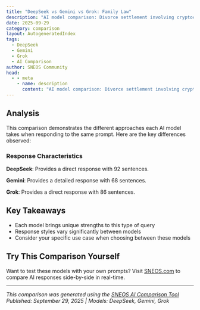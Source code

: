 ```yaml
---
title: "DeepSeek vs Gemini vs Grok: Family Law"
description: "AI model comparison: Divorce settlement involving cryptocurrency and NFTs - how to value and divide digital assets..."
date: 2025-09-29
category: comparison
layout: AutogeneratedIndex
tags:
  - DeepSeek
  - Gemini
  - Grok
  - AI Comparison
author: SNEOS Community
head:
  - - meta
    - name: description
      content: "AI model comparison: Divorce settlement involving cryptocurrency and NFTs - how to value and divide digital assets..."
---
```


<ChatComparison
  title="DeepSeek vs Gemini vs Grok: Family Law"
  prompt="Divorce settlement involving cryptocurrency and NFTs - how to value and divide digital assets"
  :responses='{
    "DeepSeek": "Of course. Divorce settlements involving cryptocurrency and Non-Fungible Tokens (NFTs) present unique challenges, but they are treated as property by courts and must be valued and divided. Here is a comprehensive guide to the process.\n\n### Core Legal Principle: Digital Assets are Marital Property\n\nFirst and foremost, in the eyes of the law (in most jurisdictions), cryptocurrency and NFTs are not fundamentally different from a bank account, a stock portfolio, or a piece of art. The key question is: **Were they acquired during the marriage?**\n\n*   **If acquired during the marriage:** They are considered **marital property** and are subject to equitable distribution (or community property laws, depending on your state/country).\n*   **If acquired before the marriage or via inheritance/gift:** They may be considered **separate property**, but any increase in value during the marriage might be subject to division.\n\n---\n\n### Step 1: Full and Frank Disclosure (The Biggest Hurdle)\n\nThis is the most critical step. Hiding assets in a divorce is illegal and can result in severe penalties, including being held in contempt of court, losing the right to the hidden assets, and paying the other side\u0027s legal fees.\n\n**How to Ensure Disclosure:**\n*   **Formal Discovery:** Your attorney can use legal tools like **Interrogatories** (written questions), **Requests for Production of Documents**, and **Depositions** to formally demand information.\n*   **Specific Questions to Ask:**\n    *   \u0022Have you ever owned, traded, or held any cryptocurrency or digital assets?\u0022\n    *   \u0022Identify all cryptocurrency exchanges you have accounts with (e.g., Coinbase, Binance, Kraken).\u0022\n    *   \u0022Provide all public wallet addresses you control.\u0022\n    *   \u0022Provide private keys and seed phrases for all wallets.\u0022 *(Note: This is a very sensitive request and may be contested on security grounds. Often, a verified statement of holdings is sufficient.)*\n*   **Forensic Tracing:** A forensic accountant or a specialized crypto tracing firm can be hired to analyze bank statements, blockchain data, and exchange records to uncover hidden or undisclosed assets.\n\n---\n\n### Step 2: Valuing the Digital Assets\n\nThis is where the complexity lies, as values can be extremely volatile.\n\n#### A) Valuing Cryptocurrency (e.g., Bitcoin, Ethereum)\n\nThis is relatively straightforward.\n1.  **Identify the Holdings:** Determine the exact type and amount of each coin (e.g., 1.5 BTC, 15 ETH).\n2.  **Establish a Valuation Date:** The value must be calculated as of a specific date, typically:\n    *   **Date of Separation**\n    *   **Date of Filing for Divorce**\n    *   **Date of Trial**\n    *   *(Your attorney will advise on the standard in your jurisdiction.)*\n3.  **Find the Fair Market Value:** Use a reputable price aggregator (like CoinMarketCap or CoinGecko) or the closing price on a major exchange (like Coinbase) on the chosen valuation date.\n\n\u003E **Example:** If you have 5 ETH and the price on the date of separation was $2,000 per ETH, the marital value is $10,000.\n\n#### B) Valuing NFTs (The Greater Challenge)\n\nNFTs are unique, and their value is highly subjective. Methods include:\n1.  **Last Sale Price:** The most recent price for which the NFT was sold on a marketplace like OpenSea or Blur. This is a good starting point but may not reflect current value.\n2.  **Floor Price:** The lowest listed price for an NFT in the same collection. This provides a baseline \u0022liquidation\u0022 value but may significantly undervalue a rare or prized asset.\n3.  **Appraised Value:** For high-value or unique NFTs, you may need to hire a specialist appraiser. They will consider:\n    *   **Rarity \u0026 Traits:** Specific attributes that make the NFT more or less valuable within its collection.\n    *   **Project Utility \u0026 Roadmap:** Does owning the NFT grant access to a community, a game, or future airdrops?\n    *   **Market Sentiment \u0026 Hype:** The overall health and popularity of the project.\n    *   **Comparable Sales:** Recent sales of NFTs with similar traits and rarity.\n4.  **Owner\u0027s Stated Value:** The owner\u0027s own estimate, but this is often contested and should be verified.\n\n---\n\n### Step 3: Dividing the Assets\n\nOnce the assets are identified and valued, the court will divide them \u0022equitably\u0022 (fairly, not necessarily equally). Common solutions include:\n\n1.  **Buyout:** One spouse keeps the entire digital asset portfolio and \u0022buys out\u0022 the other spouse\u0027s share with other marital property of equivalent value (e.g., cash from a bank account, equity in the house).\n2.  **In-Kind Division:** The assets are physically divided.\n    *   **For Crypto:** This is simple. The owning spouse can send the other spouse their share directly to their wallet. For example, if the couple has 10 ETH to split, 5 ETH can be transferred.\n    *   **For NFTs:** This is more complex. You might agree that one spouse keeps NFT \u0022A\u0022 and the other keeps NFT \u0022B,\u0022 provided they are of similar value. Fractional ownership of a single NFT is technically possible but legally messy and generally not recommended.\n3.  **Liquidation and Split:** The assets are sold on the open market, and the proceeds are split. This is the cleanest method but may trigger tax consequences and means both parties lose any potential future appreciation.\n4.  **Continuing Co-ownership:** This is **highly discouraged**. It forces a financial relationship to continue post-divorce and can lead to endless disputes over when to sell, security, and management.\n\n---\n\n### Crucial Practical and Legal Considerations\n\n*   **Tax Implications (VERY IMPORTANT):**\n    *   Selling, trading, or spending crypto is a **taxable event**. Transferring it as part of a divorce settlement under a formal agreement is generally **not a taxable event** (in the U.S., per IRC \u00A7 1041).\n    *   However, the spouse who receives the assets inherits the original **cost basis**. When they later sell, they will owe capital gains tax on the entire appreciation since the asset was originally purchased.\n    *   **Document the cost basis and date of acquisition for all assets.**\n\n*   **Security and Transfer:**\n    *   Ensure the receiving spouse is educated on crypto security (hardware wallets, seed phrases) before any transfer is made. A lost seed phrase means lost funds forever.\n    *   Transfers should be done in a secure, documented manner.\n\n*   **Jurisdiction:** Laws regarding digital assets in divorce are still evolving. It is critical to work with a **family law attorney who has experience with cryptocurrency** or is willing to consult with experts.\n\n### Actionable Checklist for Your Divorce\n\n1.  **Do Not Hide Assets:** The risks far outweigh any potential reward.\n2.  **Hire the Right Attorney:** Find a lawyer who understands this asset class.\n3.  **Gather Your Own Records:** If you are the non-owning spouse, gather any evidence you have (emails, texts, bank statements showing transfers to exchanges).\n4.  **Secure Your Share:** If you are to receive digital assets, set up your own secure wallet (preferably a hardware wallet) on a reputable exchange or in a self-custodied wallet. Do not have the other spouse hold them for you.\n5.  **Involve Experts Early:** Consider hiring a forensic accountant or valuation expert from the outset if you suspect hidden assets or the portfolio is large and complex.\n\nIn summary, while complex, the process mirrors that of other complex assets: **Disclose, Value, Divide.** Success hinges on transparency, proper valuation, and careful planning for the transfer and tax implications.",
    "Gemini": "Dividing digital assets like cryptocurrency and NFTs in a divorce settlement can be complex, as these assets are relatively new and their value can be highly volatile. Here\u0027s a breakdown of how to approach valuation and division:\n\n**I. Disclosure and Discovery:  The First, Crucial Step**\n\n*   **Full Disclosure is Key:**  Both parties MUST fully disclose all cryptocurrency holdings (including wallet addresses, exchanges used, and transaction history) and NFT ownership (including marketplaces used and transaction history). Failure to disclose can have serious legal consequences.\n*   **Forensic Accounting:**  If there\u0027s suspicion of hidden assets or complex transactions, a forensic accountant specializing in cryptocurrency and blockchain analysis may be necessary. They can trace transactions, identify obfuscated wallets, and estimate values.\n*   **Request Documentation:**  Demand the following:\n    *   Account statements from exchanges (Coinbase, Binance, Kraken, etc.)\n    *   Wallet addresses (public keys) for all crypto wallets (hot and cold storage)\n    *   Transaction histories from exchanges and wallets\n    *   Documentation proving ownership of NFTs (e.g., NFT marketplace accounts, wallet addresses holding the NFTs)\n    *   Purchase receipts for crypto and NFTs\n    *   Ledger entries (if used)\n\n**II. Valuation Methods**\n\nDetermining the value of crypto and NFTs is a major hurdle.\n\n*   **Cryptocurrency Valuation:**\n    *   **Fair Market Value (FMV):**  The most common method is to use the FMV as of a specific date.  This is typically the date of separation, the date of the divorce filing, or another date agreed upon by the parties or ordered by the court.  Use reputable cryptocurrency data providers like:\n        *   CoinMarketCap: Shows historical prices for most cryptocurrencies.\n        *   CoinGecko: Another reliable source for historical price data.\n        *   TradingView: Offers charting tools and historical data.\n    *   **Averaging:** In cases of high volatility, some jurisdictions may allow averaging the value over a period of time (e.g., the 30 days prior to the valuation date) to mitigate short-term price swings.\n    *   **Expert Testimony:**  In complex cases or high-value holdings, a financial expert specializing in cryptocurrency valuation may be needed to provide an opinion to the court.\n\n*   **NFT Valuation:**  NFTs are even more challenging to value due to their unique nature and illiquidity.\n    *   **Recent Sales Data:**  If the NFT has recently been sold, the sale price is strong evidence of its value. Look for comparable sales data of similar NFTs within the same collection.\n    *   **Floor Price:**  The \u0022floor price\u0022 of a collection (the lowest price at which an NFT from that collection is currently listed for sale) can be a starting point, but it might not reflect the specific NFT\u0027s value.\n    *   **Rarity and Attributes:**  Rarer NFTs with desirable attributes typically command higher prices.  Rarity tools and NFT analytics platforms can help assess rarity.\n    *   **Comparable Assets:**  Look for sales of similar NFTs with comparable rarity, attributes, and provenance.\n    *   **Expert Appraisal:**  For high-value NFTs, consider hiring an NFT appraiser who can assess the NFT\u0027s value based on market trends, historical sales, rarity, and other factors.  These appraisers often have experience in art valuation or collectible valuation as well.\n    *   **Income Potential:**  If the NFT generates income (e.g., through staking, royalties, or in-game use), the income stream should be considered in the valuation.\n    *   **Liquidity Issues:** Recognize that selling NFTs can be time-consuming and may incur transaction fees (\u0022gas fees\u0022).  This illiquidity may influence the agreed-upon value.\n\n**III. Division Methods**\n\nOnce the assets are valued, the next step is to determine how to divide them.\n\n*   **Equal Division:**  In community property states, the default is often a 50/50 split of marital assets, including crypto and NFTs.\n*   **Equitable Division:** In equitable distribution states, the court will divide assets fairly, but not necessarily equally. Factors considered may include:\n    *   Length of the marriage\n    *   Contributions of each party to the marriage\n    *   Earning capacity of each party\n    *   Future needs of each party\n*   **Methods of Division:**\n    *   **In-Kind Division:**  Divide the cryptocurrency or NFTs directly. This involves transferring a portion of the crypto to the other party\u0027s wallet or transferring ownership of specific NFTs.\n    *   **Offsetting Assets:**  One party keeps the cryptocurrency or NFTs, and the other party receives other assets of equivalent value.  For example, one spouse might keep the crypto while the other spouse receives a larger share of the marital home equity. This is often the most practical solution.\n    *   **Sale and Division of Proceeds:**  Sell the cryptocurrency or NFTs and divide the net proceeds. This can be necessary if neither party wants to hold the assets or if it\u0027s the only way to achieve an equitable division. Consider the tax implications of selling.\n    *   **Structured Payouts:**  If immediate division is not feasible, consider a structured payout plan, especially if the value is uncertain or subject to fluctuations.\n\n**IV. Tax Implications**\n\n*   **Capital Gains Taxes:**  Selling cryptocurrency or NFTs triggers capital gains taxes.  The tax rate depends on the holding period (short-term or long-term) and the individual\u0027s tax bracket.\n*   **Tax Basis:**  It\u0027s crucial to establish the cost basis of the cryptocurrency or NFTs (the original purchase price) to calculate capital gains accurately.\n*   **Transfer Incident to Divorce:** A transfer of property between spouses incident to a divorce is generally **not** a taxable event *at the time of transfer*.  The recipient spouse takes the transferor\u0027s basis in the asset.  However, *when* the recipient spouse sells the asset, they will be subject to capital gains tax based on the original purchase price (basis) and the selling price.\n*   **Consult with a Tax Professional:**  Given the complexity of cryptocurrency and NFT taxation, it\u0027s essential to consult with a qualified tax advisor to understand the specific tax implications of your divorce settlement.\n\n**V. Important Considerations and Legal Advice**\n\n*   **Volatility:**  Cryptocurrency and NFT markets are highly volatile.  A valuation that\u0027s accurate today may be significantly different tomorrow. Consider this when negotiating a settlement.\n*   **Security:**  Ensure that cryptocurrency and NFT wallets are securely protected with strong passwords and two-factor authentication.\n*   **Jurisdiction:**  The laws regarding the division of digital assets vary by jurisdiction.  It\u0027s essential to consult with a family law attorney who is knowledgeable about cryptocurrency and NFT law in your jurisdiction.\n*   **Qualified Domestic Relations Order (QDRO):** While not typically used for crypto directly held in personal wallets, a QDRO *might* be applicable if cryptocurrency is held in a retirement account.\n*   **Settlement Agreement:**  The divorce settlement agreement should clearly and specifically address the valuation and division of all cryptocurrency and NFTs, including wallet addresses, account information, and the agreed-upon method of division.\n*   **Document Everything:**  Keep thorough records of all transactions, valuations, and communications related to the cryptocurrency and NFTs.\n\n**In conclusion:**  Dividing cryptocurrency and NFTs in a divorce settlement requires careful planning, accurate valuation, and a clear understanding of the tax implications.  Seeking legal and financial advice from professionals experienced in this area is crucial to protect your interests and ensure a fair and equitable settlement. Good luck.\n",
    "Grok": "Dividing digital assets such as cryptocurrency and non-fungible tokens (NFTs) in a divorce settlement can be complex due to their volatile nature, unique characteristics, and the technical challenges of valuation and transfer. Below, I\u2019ll outline key considerations, steps, and legal aspects to help value and divide these assets equitably during a divorce.\n\n### **1. Understanding Digital Assets**\n- **Cryptocurrency**: Digital or virtual currencies (e.g., Bitcoin, Ethereum) that use cryptography for security and operate on decentralized networks like blockchain. Their value fluctuates significantly based on market conditions.\n- **NFTs**: Unique digital assets representing ownership of a specific item or piece of content (e.g., digital art, collectibles) on a blockchain. Unlike cryptocurrencies, NFTs are not interchangeable, and their value often depends on subjective factors like rarity and demand.\n\n### **2. Challenges in Dividing Digital Assets**\n- **Valuation Difficulties**: Cryptocurrencies and NFTs can have highly volatile market prices or subjective worth (especially for NFTs tied to personal or cultural value).\n- **Ownership and Access**: Digital assets are often held in private wallets, and access requires private keys or passwords. One spouse may control access, raising concerns about hidden assets.\n- **Tax Implications**: Transferring or selling digital assets may trigger capital gains taxes, affecting the net value of the settlement.\n- **Legal Precedents**: Laws and regulations regarding digital assets in divorce vary by jurisdiction, and many areas lack clear guidelines or case law.\n\n### **3. Steps to Value and Divide Digital Assets**\n\n#### **Step 1: Disclosure and Discovery**\n- Both parties must fully disclose all digital assets, including cryptocurrency holdings, NFTs, and access to wallets or accounts on exchanges (e.g., Coinbase, Binance).\n- Hire a forensic accountant or blockchain expert to trace transactions and uncover hidden assets if there\u2019s suspicion of non-disclosure. Blockchain transactions are public for many cryptocurrencies, making it possible to track ownership with the right expertise.\n- Obtain access to wallet addresses, private keys, or account statements to verify holdings.\n\n#### **Step 2: Valuation of Digital Assets**\n- **Cryptocurrency**: Use the market value at a specific point in time (e.g., date of separation or date of settlement) to determine worth. Websites like CoinMarketCap or CoinGecko provide real-time pricing for most cryptocurrencies. Agreeing on a valuation date is critical due to price volatility.\n  - Example: If a spouse owns 2 Bitcoin on the date of valuation, and 1 BTC = $30,000, the total value is $60,000.\n- **NFTs**: Valuation is more subjective. Consider factors like:\n  - Recent sale prices of similar NFTs in the same collection (e.g., via marketplaces like OpenSea or Rarible).\n  - Rarity, historical sales data, and cultural significance.\n  - Hire an appraiser or consultant familiar with NFTs for a professional opinion if the value is disputed.\n- Document all valuations with screenshots, market data, or expert reports to support claims in court or negotiations.\n\n#### **Step 3: Division of Assets**\nOnce valued, digital assets can be divided in several ways:\n- **Split the Assets Directly**: If both parties are comfortable holding cryptocurrency or NFTs, divide the assets by transferring portions to each spouse\u2019s digital wallet. For example:\n  - Cryptocurrency: Split 10 Ethereum by transferring 5 ETH to each spouse\u2019s wallet.\n  - NFTs: If multiple NFTs are owned, allocate specific tokens to each spouse based on value or preference.\n- **Sell and Split Proceeds**: If one or both parties do not want to hold digital assets, sell the cryptocurrency or NFTs on an exchange or marketplace and divide the cash proceeds. Be mindful of transaction fees and tax consequences.\n- **Offset with Other Assets**: If one spouse wants to keep all digital assets, they can offset the value by giving up an equivalent share of other marital property (e.g., cash, real estate).\n- **Mediation or Arbitration**: If agreement cannot be reached, a mediator or arbitrator can help decide how to divide the assets based on fairness and local laws.\n\n#### **Step 4: Secure Transfers and Documentation**\n- Use secure methods to transfer digital assets (e.g., blockchain transactions for cryptocurrency or NFT transfers via marketplaces). Ensure both parties have access to their respective wallets and private keys post-division.\n- Document all transfers in the divorce settlement agreement to avoid future disputes.\n- Consider involving a neutral third party (e.g., an escrow service) to facilitate transfers and ensure fairness.\n\n### **4. Legal and Tax Considerations**\n- **Jurisdictional Laws**: Divorce laws vary widely, and not all jurisdictions have specific rules for handling digital assets. Consult a family law attorney experienced with cryptocurrency and blockchain technology to navigate local regulations.\n- **Tax Implications**: Transferring or selling digital assets may trigger capital gains taxes based on their appreciation since purchase. Work with a tax professional to understand:\n  - The cost basis (original purchase price) of the assets.\n  - Tax liabilities if assets are sold or transferred as part of the settlement.\n  - Note: In some jurisdictions, transferring assets directly between spouses during divorce may be tax-free under specific rules (e.g., IRC Section 1041 in the U.S.).\n- **Marital vs. Separate Property**: Determine whether the digital assets are marital property (subject to division) or separate property (owned before marriage or acquired via inheritance). Blockchain records can help establish the date of acquisition.\n\n### **5. Practical Tips**\n- **Educate Yourself**: If you or your spouse are unfamiliar with digital assets, take time to understand how they work, including wallets, private keys, and security risks.\n- **Hire Experts**: Engage a forensic blockchain analyst, a cryptocurrency-savvy attorney, or a financial advisor to ensure fair valuation and division.\n- **Secure Assets During Divorce**: If one spouse controls access to digital assets, consider court orders or temporary agreements to prevent unauthorized sales or transfers during proceedings.\n- **Plan for Volatility**: Agree on a valuation date or mechanism (e.g., average price over a week) to account for price swings in cryptocurrency.\n\n### **6. Case Example**\n- **Scenario**: A couple owns 5 Bitcoin (valued at $150,000 total on the agreed valuation date) and a rare NFT valued at $50,000 based on recent comparable sales.\n- **Division Options**:\n  - Spouse A keeps the NFT ($50,000) and 1 Bitcoin ($30,000), while Spouse B takes the remaining 4 Bitcoin ($120,000). Spouse A offsets the $40,000 difference by conceding other marital assets (e.g., cash or property).\n  - Alternatively, they sell all assets and split the $200,000 proceeds equally ($100,000 each), accounting for taxes and fees.\n\n### **Conclusion**\nDividing cryptocurrency and NFTs in a divorce requires careful valuation, transparency, and often professional assistance due to their unique nature. Full disclosure of assets, accurate valuation, and clear agreements on division are essential to avoid disputes. Consulting with a family law attorney and financial or blockchain experts ensures the process aligns with legal standards and protects both parties\u2019 interests. If you\u2019re in this situation, documenting everything and prioritizing clear communication (or mediation) can help achieve a fair outcome."
  }'
  published-date="16:28"
/>

## Analysis

This comparison demonstrates the different approaches each AI model takes when responding to the same prompt. Here are the key differences observed:

### Response Characteristics

**DeepSeek**: Provides a direct response with 92 sentences. 

**Gemini**: Provides a detailed response with 68 sentences. 

**Grok**: Provides a direct response with 86 sentences. 

## Key Takeaways

- Each model brings unique strengths to this type of query
- Response styles vary significantly between models
- Consider your specific use case when choosing between these models

## Try This Comparison Yourself

Want to test these models with your own prompts? Visit [SNEOS.com](https://sneos.com) to compare AI responses side-by-side in real-time.

---

*This comparison was generated using the [SNEOS AI Comparison Tool](https://sneos.com)*
*Published: September 29, 2025 | Models: DeepSeek, Gemini, Grok*
